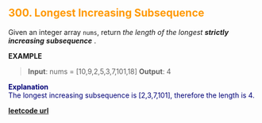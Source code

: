 <h2 style="color:#F90;">300. Longest Increasing Subsequence</h2>

Given an integer array `nums`, return _the length of the longest **strictly increasing**_ _**subsequence**_ .

**EXAMPLE**
>**Input**: nums = [10,9,2,5,3,7,101,18]
**Output**: 4

<p style="color:#007;">
<b>Explanation</b><br>
The longest increasing subsequence is [2,3,7,101], therefore the length is 4.
</p>

**[leetcode url](https://leetcode.com/problems/longest-increasing-subsequence/description)**